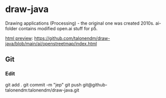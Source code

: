# draw-java

Drawing applications (Processing) - the original one was created 2010s. ai-folder contains modified open.ai stuff for p5.

[html preview](https://htmlpreview.github.io/?https://github.com/talonendm/draw-java/blob/main/ai/openstreetmap/index.html): https://github.com/talonendm/draw-java/blob/main/ai/openstreetmap/index.html

## Git

### Edit

git add .
git commit -m "jep"
git push git@github-talonendm:talonendm/draw-java.git

